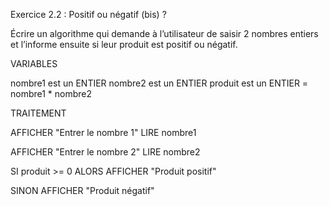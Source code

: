 Exercice 2.2 : Positif ou négatif (bis) ?

Écrire un algorithme qui demande à l’utilisateur de saisir 2 nombres entiers et l’informe ensuite si leur produit est positif ou négatif.

VARIABLES

nombre1 est un ENTIER
nombre2 est un ENTIER
produit est un ENTIER = nombre1 * nombre2

TRAITEMENT

AFFICHER "Entrer le nombre 1"
LIRE nombre1

AFFICHER "Entrer le nombre 2"
LIRE nombre2

SI produit >= 0
ALORS 
AFFICHER "Produit positif"

SINON
AFFICHER "Produit négatif"
